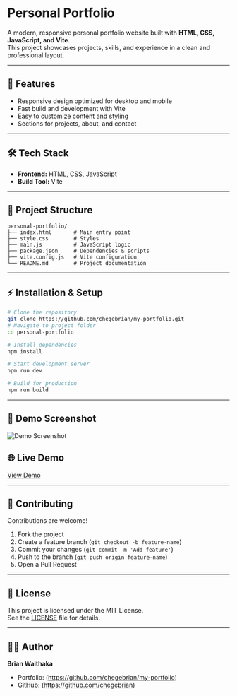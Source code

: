 # Personal Portfolio

A modern, responsive personal portfolio website built with **HTML, CSS, JavaScript, and Vite**.  
This project showcases projects, skills, and experience in a clean and professional layout.

---

## 🚀 Features

- Responsive design optimized for desktop and mobile
- Fast build and development with Vite
- Easy to customize content and styling
- Sections for projects, about, and contact

---

## 🛠️ Tech Stack

- **Frontend:** HTML, CSS, JavaScript
- **Build Tool:** Vite

---

## 📂 Project Structure

```
personal-portfolio/
├── index.html       # Main entry point
├── style.css        # Styles
├── main.js          # JavaScript logic
├── package.json     # Dependencies & scripts
├── vite.config.js   # Vite configuration
└── README.md        # Project documentation
```

---

## ⚡ Installation & Setup

```bash
# Clone the repository
git clone https://github.com/chegebrian/my-portfolio.git
# Navigate to project folder
cd personal-portfolio

# Install dependencies
npm install

# Start development server
npm run dev

# Build for production
npm run build
```

---

## 📸 Demo Screenshot

![Demo Screenshot](./screenshots/demo.png)


## 🌐 Live Demo

[View Demo](https://chegebrian.github.io/my-portfolio/)

---

## 🤝 Contributing

Contributions are welcome!

1. Fork the project
2. Create a feature branch (`git checkout -b feature-name`)
3. Commit your changes (`git commit -m 'Add feature'`)
4. Push to the branch (`git push origin feature-name`)
5. Open a Pull Request

---

## 📜 License

This project is licensed under the MIT License.  
See the [LICENSE](LICENSE) file for details.

---

## 👨‍💻 Author

**Brian Waithaka**

- Portfolio: (https://github.com/chegebrian/my-portfolio)
- GitHub: (https://github.com/chegebrian)
